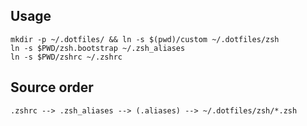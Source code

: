 ## Usage

    mkdir -p ~/.dotfiles/ && ln -s $(pwd)/custom ~/.dotfiles/zsh
    ln -s $PWD/zsh.bootstrap ~/.zsh_aliases
    ln -s $PWD/zshrc ~/.zshrc

## Source order

    .zshrc --> .zsh_aliases --> (.aliases) --> ~/.dotfiles/zsh/*.zsh
